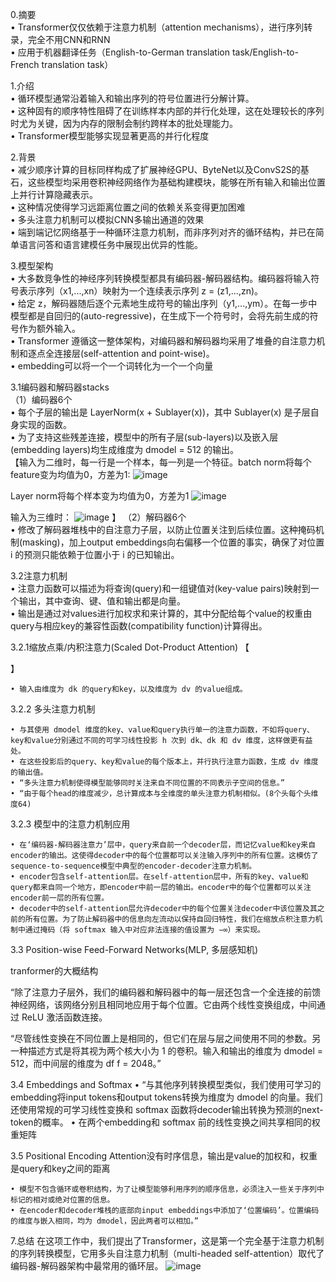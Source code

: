 0.摘要  
	• Transformer仅仅依赖于注意力机制（attention mechanisms），进行序列转录，完全不用CNN和RNN  
	• 应用于机器翻译任务（English-to-German translation task/English-to-French translation task）

1.介绍  
	• 循环模型通常沿着输入和输出序列的符号位置进行分解计算。  
	• 这种固有的顺序特性阻碍了在训练样本内部的并行化处理，这在处理较长的序列时尤为关键，因为内存的限制会制约跨样本的批处理能力。  
	• Transformer模型能够实现显著更高的并行化程度  

2.背景  
	• 减少顺序计算的目标同样构成了扩展神经GPU、ByteNet以及ConvS2S的基石，这些模型均采用卷积神经网络作为基础构建模块，能够在所有输入和输出位置上并行计算隐藏表示。  
	• 这种情况使得学习远距离位置之间的依赖关系变得更加困难  
	• 多头注意力机制可以模拟CNN多输出通道的效果  
	• 端到端记忆网络基于一种循环注意力机制，而非序列对齐的循环结构，并已在简单语言问答和语言建模任务中展现出优异的性能。  

3.模型架构  
	• 大多数竞争性的神经序列转换模型都具有编码器-解码器结构。编码器将输入符号表示序列（x1,...,xn）映射为一个连续表示序列 z = (z1,...,zn)。  
	• 给定 z，解码器随后逐个元素地生成符号的输出序列（y1,...,ym）。在每一步中模型都是自回归的(auto-regressive)，在生成下一个符号时，会将先前生成的符号作为额外输入。  
	• Transformer 遵循这一整体架构，对编码器和解码器均采用了堆叠的自注意力机制和逐点全连接层(self-attention and point-wise)。  
	• embedding可以将一个一个词转化为一个一个向量  

3.1编码器和解码器stacks  
（1）编码器6个  
	• 每个子层的输出是 LayerNorm(x + Sublayer(x))，其中 Sublayer(x) 是子层自身实现的函数。  
	• 为了支持这些残差连接，模型中的所有子层(sub-layers)以及嵌入层(embedding layers)均生成维度为 dmodel = 512 的输出。  
【输入为二维时，每一行是一个样本，每一列是一个特征。batch norm将每个feature变为均值为0，方差为1:
![image](https://github.com/user-attachments/assets/72af2706-a8f5-4951-bbc1-053ac307599a)

Layer norm将每个样本变为均值为0，方差为1
![image](https://github.com/user-attachments/assets/33793651-fdcb-45ae-9059-6e9d9c3d769c)

输入为三维时：
![image](https://github.com/user-attachments/assets/035e3e7c-05d7-447a-9928-3338ca1db4f9)
】
（2）解码器6个  
	• 修改了解码器堆栈中的自注意力子层，以防止位置关注到后续位置。这种掩码机制(masking)，加上output embeddings向右偏移一个位置的事实，确保了对位置 i 的预测只能依赖于位置小于 i 的已知输出。  

3.2注意力机制  
	• 注意力函数可以描述为将查询(query)和一组键值对(key-value pairs)映射到一个输出，其中查询、键、值和输出都是向量。  
	• 输出是通过对values进行加权求和来计算的，其中分配给每个value的权重由query与相应key的兼容性函数(compatibility function)计算得出。  

3.2.1缩放点乘/内积注意力(Scaled Dot-Product Attention)
【





】

	• 输入由维度为 dk 的query和key，以及维度为 dv 的value组成。


3.2.2 多头注意力机制

	• 与其使用 dmodel 维度的key、value和query执行单一的注意力函数，不如将query、key和value分别通过不同的可学习线性投影 h 次到 dk、dk 和 dv 维度，这样做更有益处。
	• 在这些投影后的query、key和value的每个版本上，并行执行注意力函数，生成 dv 维度的输出值。
	• “多头注意力机制使得模型能够同时关注来自不同位置的不同表示子空间的信息。”
	• “由于每个head的维度减少，总计算成本与全维度的单头注意力机制相似。(8个头每个头维度64)


3.2.3 模型中的注意力机制应用
	

	• 在‘编码器-解码器注意力’层中，query来自前一个decoder层，而记忆value和key来自encoder的输出。这使得decoder中的每个位置都可以关注输入序列中的所有位置。这模仿了sequence-to-sequence模型中典型的encoder-decoder注意力机制。
	• encoder包含self-attention层。在self-attention层中，所有的key、value和query都来自同一个地方，即encoder中前一层的输出。encoder中的每个位置都可以关注encoder前一层的所有位置。
	• decoder中的self-attention层允许decoder中的每个位置关注decoder中该位置及其之前的所有位置。为了防止解码器中的信息向左流动以保持自回归特性，我们在缩放点积注意力机制中通过掩码（将 softmax 输入中对应非法连接的值设置为 −∞）来实现。

3.3 Position-wise Feed-Forward Networks(MLP, 多层感知机)

tranformer的大概结构

“除了注意力子层外，我们的编码器和解码器中的每一层还包含一个全连接的前馈神经网络，该网络分别且相同地应用于每个位置。它由两个线性变换组成，中间通过 ReLU 激活函数连接。

“尽管线性变换在不同位置上是相同的，但它们在层与层之间使用不同的参数。另一种描述方式是将其视为两个核大小为 1 的卷积。输入和输出的维度为 dmodel = 512，而中间层的维度为 df f = 2048。”

3.4 Embeddings and Softmax
	• “与其他序列转换模型类似，我们使用可学习的embedding将input tokens和output tokens转换为维度为 dmodel 的向量。我们还使用常规的可学习线性变换和 softmax 函数将decoder输出转换为预测的next-token的概率。
	• 在两个embedding和 softmax 前的线性变换之间共享相同的权重矩阵


3.5 Positional Encoding
Attention没有时序信息，输出是value的加权和，权重是query和key之间的距离

	• 模型不包含循环或卷积结构，为了让模型能够利用序列的顺序信息，必须注入一些关于序列中标记的相对或绝对位置的信息。
	• 在encoder和decoder堆栈的底部向input embeddings中添加了‘位置编码’。位置编码的维度与嵌入相同，均为 dmodel，因此两者可以相加。”


7.总结
在这项工作中，我们提出了Transformer，这是第一个完全基于注意力机制的序列转换模型，它用多头自注意力机制（multi-headed self-attention）取代了编码器-解码器架构中最常用的循环层。
![image](https://github.com/user-attachments/assets/ee38e408-77e1-4b91-9042-0e20a8d07d36)
